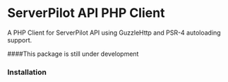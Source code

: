# ServerPilot API PHP Client

A PHP Client for ServerPilot API using GuzzleHttp and PSR-4 autoloading support.

####This package is still under development

### Installation








